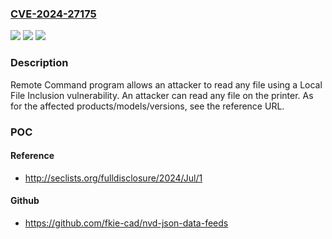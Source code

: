 ### [CVE-2024-27175](https://cve.mitre.org/cgi-bin/cvename.cgi?name=CVE-2024-27175)
![](https://img.shields.io/static/v1?label=Product&message=Toshiba%20Tec%20e-Studio%20multi-function%20peripheral%20(MFP)&color=blue)
![](https://img.shields.io/static/v1?label=Version&message=%3D%20see%20the%20reference%20URL%20&color=brighgreen)
![](https://img.shields.io/static/v1?label=Vulnerability&message=CWE-73%20External%20Control%20of%20File%20Name%20or%20Path&color=brighgreen)

### Description

Remote Command program allows an attacker to read any file using a Local File Inclusion vulnerability. An attacker can read any file on the printer. As for the affected products/models/versions, see the reference URL.

### POC

#### Reference
- http://seclists.org/fulldisclosure/2024/Jul/1

#### Github
- https://github.com/fkie-cad/nvd-json-data-feeds


